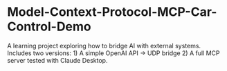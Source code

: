# Model-Context-Protocol-MCP-Car-Control-Demo
A learning project exploring how to bridge AI with external systems.  Includes two versions:  1) A simple OpenAI API → UDP bridge  2) A full MCP server tested with Claude Desktop.
